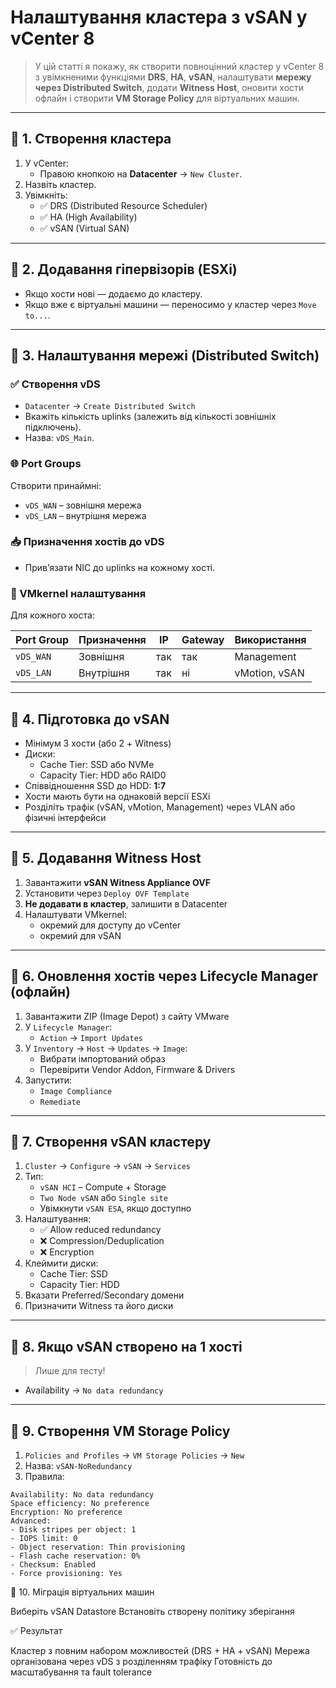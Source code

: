 # Налаштування кластера з vSAN у vCenter 8


> У цій статті я покажу, як створити повноцінний кластер у vCenter 8 з увімкненими функціями **DRS**, **HA**, **vSAN**, налаштувати **мережу через Distributed Switch**, додати **Witness Host**, оновити хости офлайн і створити **VM Storage Policy** для віртуальних машин.

---

## 🔹 1. Створення кластера

1. У vCenter:
   - Правою кнопкою на **Datacenter** → `New Cluster`.
2. Назвіть кластер.
3. Увімкніть:
   - ✅ DRS (Distributed Resource Scheduler)
   - ✅ HA (High Availability)
   - ✅ vSAN (Virtual SAN)

---

## 🔹 2. Додавання гіпервізорів (ESXi)

- Якщо хости нові — додаємо до кластеру.
- Якщо вже є віртуальні машини — переносимо у кластер через `Move to...`.

---

## 🔹 3. Налаштування мережі (Distributed Switch)

### ✅ Створення vDS

- `Datacenter` → `Create Distributed Switch`
- Вкажіть кількість uplinks (залежить від кількості зовнішніх підключень).
- Назва: `vDS_Main`.

### 🌐 Port Groups

Створити принаймні:

- `vDS_WAN` – зовнішня мережа
- `vDS_LAN` – внутрішня мережа

### 📥 Призначення хостів до vDS

- Прив’язати NIC до uplinks на кожному хості.

### 🧠 VMkernel налаштування

Для кожного хоста:

| Port Group | Призначення | IP | Gateway | Використання |
|------------|-------------|----|---------|--------------|
| `vDS_WAN`  | Зовнішня     | так | так     | Management |
| `vDS_LAN`  | Внутрішня    | так | ні      | vMotion, vSAN |

---

## 🔹 4. Підготовка до vSAN

- Мінімум 3 хости (або 2 + Witness)
- Диски:
  - Cache Tier: SSD або NVMe
  - Capacity Tier: HDD або RAID0
- Співвідношення SSD до HDD: **1:7**
- Хости мають бути на однаковій версії ESXi
- Розділіть трафік (vSAN, vMotion, Management) через VLAN або фізичні інтерфейси

---

## 🔹 5. Додавання Witness Host

1. Завантажити **vSAN Witness Appliance OVF**
2. Установити через `Deploy OVF Template`
3. **Не додавати в кластер**, залишити в Datacenter
4. Налаштувати VMkernel:
   - окремий для доступу до vCenter
   - окремий для vSAN

---

## 🔹 6. Оновлення хостів через Lifecycle Manager (офлайн)

1. Завантажити ZIP (Image Depot) з сайту VMware
2. У `Lifecycle Manager`:
   - `Action` → `Import Updates`
3. У `Inventory` → `Host` → `Updates` → `Image`:
   - Вибрати імпортований образ
   - Перевірити Vendor Addon, Firmware & Drivers
4. Запустити:
   - `Image Compliance`
   - `Remediate`

---

## 🔹 7. Створення vSAN кластеру

1. `Cluster` → `Configure` → `vSAN` → `Services`
2. Тип:
   - `vSAN HCI` – Compute + Storage
   - `Two Node vSAN` або `Single site`
   - Увімкнути `vSAN ESA`, якщо доступно
3. Налаштування:
   - ✅ Allow reduced redundancy
   - ❌ Compression/Deduplication
   - ❌ Encryption
4. Клеймити диски:
   - Cache Tier: SSD
   - Capacity Tier: HDD
5. Вказати Preferred/Secondary домени
6. Призначити Witness та його диски

---

## 🔹 8. Якщо vSAN створено на 1 хості

> Лише для тесту!

- Availability → `No data redundancy`

---

## 🔹 9. Створення VM Storage Policy

1. `Policies and Profiles` → `VM Storage Policies` → `New`
2. Назва: `vSAN-NoRedundancy`
3. Правила:

```text
Availability: No data redundancy
Space efficiency: No preference
Encryption: No preference
Advanced:
- Disk stripes per object: 1
- IOPS limit: 0
- Object reservation: Thin provisioning
- Flash cache reservation: 0%
- Checksum: Enabled
- Force provisioning: Yes
```

🔹 10. Міграція віртуальних машин

Виберіть vSAN Datastore
Встановіть створену політику зберігання

✅ Результат

Кластер з повним набором можливостей (DRS + HA + vSAN)
Мережа організована через vDS з розділенням трафіку
Готовність до масштабування та fault tolerance



